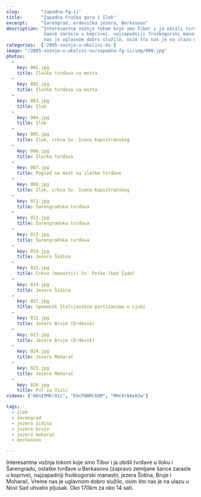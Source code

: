 ```yaml
---
slug:        "zapadna-fg-ii"
title:       "Zapadna Fruška gora i Ilok"
excerpt:     "Šarengrad, erdevička jezera, Berkasovo"
description: "Interesantna vožnja tokom koje smo Tibor i ja obišli tvrđave u Iloku i Šarengradu, ostatke tvrđave u Berkasovu (zapravo zemljane 
              šance zarasle u koprive), najzapadniji fruškogorski manastir, jezera Šidina, Bruje i Moharač. Vreme 
              nas je uglavnom dobro služilo, osim što nas je na ulazu u Novi Sad uhvatio pljusak. Oko 170km za oko 14 sati. "
categories:  ['2005-voznje-u-okolini-ns']
image: "/2005-voznje-u-okolini-ns/zapadna-fg-ii/img/008.jpg"
photos:
  -
    key: 001.jpg
    title: Iločka tvrđava sa mosta
  -
    key: 002.jpg
    title: Iločka tvrđava sa mosta
  -
    key: 003.jpg
    title: Ilok
  -
    key: 004.jpg
    title: Ilok
  -
    key: 005.jpg
    title: Ilok, crkva Sv. Ivana Kapistranskog
  -
    key: 006.jpg
    title: Iločka tvrđava
  -
    key: 007.jpg
    title: Pogled na most sa iločke tvrđave
  -
    key: 008.jpg
    title: Ilok, crkva Sv. Ivana Kapistranskog
  -
    key: 011.jpg
    title: Šarengradska tvrđava
  -
    key: 012.jpg
    title: Šarengradska tvrđava
  -
    key: 013.jpg
    title: Šarengradska tvrđava
  -
    key: 014.jpg
    title: Jezero Šidina
  -
    key: 015.jpg
    title: Crkva (manastir) Sv. Petke (kod Šida)
  -
    key: 019.jpg
    title: Jezero Šidina
  -
    key: 021.jpg
    title: Spomenik Italijanskim partizanima u Ljubi
  -
    key: 022.jpg
    title: Jezero Bruje (Erdevik)
  -
    key: 023.jpg
    title: Jezero Bruje (Erdevik)
  -
    key: 024.jpg
    title: Jezero Moharač
  -
    key: 025.jpg
    title: Jezero Moharač
  -
    key: 026.jpg
    title: Put za Vizić
videos: ["A6nI9Mbl91c", "EOcF0WRC6OM", "MHcXr8Ax0Jw"]

tags:
  - ilok
  - šarengrad
  - jezero šidina
  - jezero bruje
  - jezero moharač
  - berkasovo

---
```


Interesantna vožnja tokom koje smo Tibor i ja obišli tvrđave u Iloku i Šarengradu, ostatke tvrđave u Berkasovu (zapravo zemljane 
šance zarasle u koprive), najzapadniji fruškogorski manastir, jezera Šidina, Bruje i Moharač. Vreme 
nas je uglavnom dobro služilo, osim što nas je na ulazu u Novi Sad uhvatio pljusak. Oko 170km za oko 14 sati. 